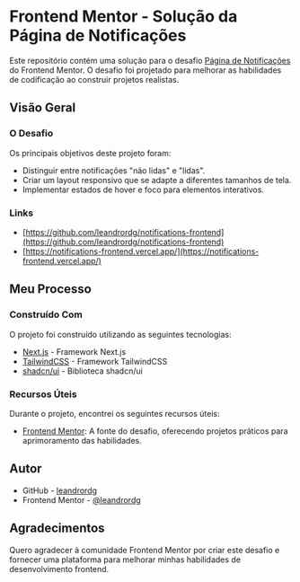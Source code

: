 # Frontend Mentor - Solução da Página de Notificações

Este repositório contém uma solução para o desafio [Página de Notificações](https://www.frontendmentor.io/challenges/notifications-page-DqK5QAmKbC) do Frontend Mentor. O desafio foi projetado para melhorar as habilidades de codificação ao construir projetos realistas.

## Visão Geral

### O Desafio

Os principais objetivos deste projeto foram:

- Distinguir entre notificações "não lidas" e "lidas".
- Criar um layout responsivo que se adapte a diferentes tamanhos de tela.
- Implementar estados de hover e foco para elementos interativos.

### Links

- [https://github.com/leandrordg/notifications-frontend](https://github.com/leandrordg/notifications-frontend)
- [https://notifications-frontend.vercel.app/](https://notifications-frontend.vercel.app/)

## Meu Processo

### Construído Com

O projeto foi construído utilizando as seguintes tecnologias:

- [Next.js](https://nextjs.org/) - Framework Next.js
- [TailwindCSS](https://tailwindcss.com/) - Framework TailwindCSS
- [shadcn/ui](https://ui.shadcn.com/) - Biblioteca shadcn/ui

### Recursos Úteis

Durante o projeto, encontrei os seguintes recursos úteis:

- [Frontend Mentor](https://www.frontendmentor.io/): A fonte do desafio, oferecendo projetos práticos para aprimoramento das habilidades.

## Autor

- GitHub - [leandrordg](https://github.com/leandrordg)
- Frontend Mentor - [@leandrordg](https://www.frontendmentor.io/profile/leandrordg)

## Agradecimentos

Quero agradecer à comunidade Frontend Mentor por criar este desafio e fornecer uma plataforma para melhorar minhas habilidades de desenvolvimento frontend.
